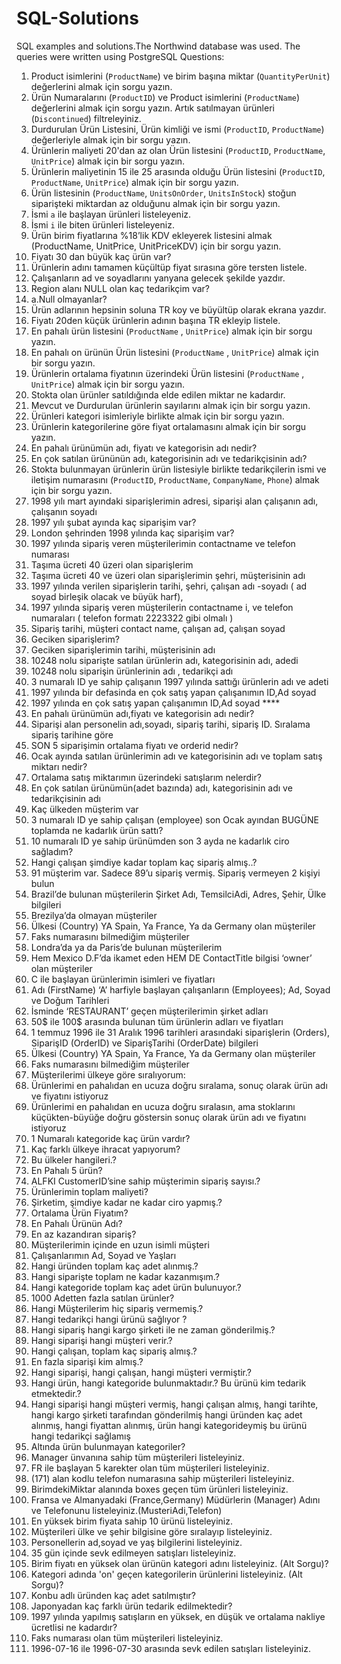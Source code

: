 # SQL-Solutions
SQL examples and solutions.The Northwind database was used. The queries were written using PostgreSQL
Questions:
1. Product isimlerini (`ProductName`) ve birim başına miktar (`QuantityPerUnit`) değerlerini almak için sorgu yazın.
2. Ürün Numaralarını (`ProductID`) ve Product isimlerini (`ProductName`) değerlerini almak için sorgu yazın. Artık satılmayan ürünleri (`Discontinued`) filtreleyiniz.
3. Durdurulan Ürün Listesini, Ürün kimliği ve ismi (`ProductID`, `ProductName`) değerleriyle almak için bir sorgu yazın.
4. Ürünlerin maliyeti 20'dan az olan Ürün listesini (`ProductID`, `ProductName`, `UnitPrice`) almak için bir sorgu yazın.
5. Ürünlerin maliyetinin 15 ile 25 arasında olduğu Ürün listesini (`ProductID`, `ProductName`, `UnitPrice`) almak için bir sorgu yazın.
6. Ürün listesinin (`ProductName`, `UnitsOnOrder`, `UnitsInStock`) stoğun siparişteki miktardan az olduğunu almak için bir sorgu yazın.
7. İsmi `a` ile başlayan ürünleri listeleyeniz.
8. İsmi `i` ile biten ürünleri listeleyeniz.
9. Ürün birim fiyatlarına %18’lik KDV ekleyerek listesini almak (ProductName, UnitPrice, UnitPriceKDV) için bir sorgu yazın.
10. Fiyatı 30 dan büyük kaç ürün var?
11. Ürünlerin adını tamamen küçültüp fiyat sırasına göre tersten listele.
12. Çalışanların ad ve soyadlarını yanyana gelecek şekilde yazdır.
13. Region alanı NULL olan kaç tedarikçim var?
14. a.Null olmayanlar?
15. Ürün adlarının hepsinin soluna TR koy ve büyültüp olarak ekrana yazdır.
16. Fiyatı 20den küçük ürünlerin adının başına TR ekleyip listele.
17. En pahalı ürün listesini (`ProductName` , `UnitPrice`) almak için bir sorgu yazın.
18. En pahalı on ürünün Ürün listesini (`ProductName` , `UnitPrice`) almak için bir sorgu yazın.
19. Ürünlerin ortalama fiyatının üzerindeki Ürün listesini (`ProductName` , `UnitPrice`) almak için bir sorgu yazın.
20. Stokta olan ürünler satıldığında elde edilen miktar ne kadardır.
21. Mevcut ve Durdurulan ürünlerin sayılarını almak için bir sorgu yazın.
22. Ürünleri kategori isimleriyle birlikte almak için bir sorgu yazın.
23. Ürünlerin kategorilerine göre fiyat ortalamasını almak için bir sorgu yazın.
24. En pahalı ürünümün adı, fiyatı ve kategorisin adı nedir?
25. En çok satılan ürününün adı, kategorisinin adı ve tedarikçisinin adı?
26. Stokta bulunmayan ürünlerin ürün listesiyle birlikte tedarikçilerin ismi ve iletişim numarasını (`ProductID`, `ProductName`, `CompanyName`, `Phone`) almak için bir sorgu yazın.
27. 1998 yılı mart ayındaki siparişlerimin adresi, siparişi alan çalışanın adı, çalışanın soyadı
28. 1997 yılı şubat ayında kaç siparişim var?
29. London şehrinden 1998 yılında kaç siparişim var?
30. 1997 yılında sipariş veren müşterilerimin contactname ve telefon numarası
31. Taşıma ücreti 40 üzeri olan siparişlerim
32. Taşıma ücreti 40 ve üzeri olan siparişlerimin şehri, müşterisinin adı
33. 1997 yılında verilen siparişlerin tarihi, şehri, çalışan adı -soyadı ( ad soyad birleşik olacak ve büyük harf),
34. 1997 yılında sipariş veren müşterilerin contactname i, ve telefon numaraları ( telefon formatı 2223322 gibi olmalı )
35. Sipariş tarihi, müşteri contact name, çalışan ad, çalışan soyad
36. Geciken siparişlerim?
37. Geciken siparişlerimin tarihi, müşterisinin adı
38. 10248 nolu siparişte satılan ürünlerin adı, kategorisinin adı, adedi
39. 10248 nolu siparişin ürünlerinin adı , tedarikçi adı
40. 3 numaralı ID ye sahip çalışanın 1997 yılında sattığı ürünlerin adı ve adeti
41. 1997 yılında bir defasinda en çok satış yapan çalışanımın ID,Ad soyad
42. 1997 yılında en çok satış yapan çalışanımın ID,Ad soyad ****
43. En pahalı ürünümün adı,fiyatı ve kategorisin adı nedir?
44. Siparişi alan personelin adı,soyadı, sipariş tarihi, sipariş ID. Sıralama sipariş tarihine göre
45. SON 5 siparişimin ortalama fiyatı ve orderid nedir?
46. Ocak ayında satılan ürünlerimin adı ve kategorisinin adı ve toplam satış miktarı nedir?
47. Ortalama satış miktarımın üzerindeki satışlarım nelerdir?
48. En çok satılan ürünümün(adet bazında) adı, kategorisinin adı ve tedarikçisinin adı
49. Kaç ülkeden müşterim var
50. 3 numaralı ID ye sahip çalışan (employee) son Ocak ayından BUGÜNE toplamda ne kadarlık ürün sattı?
51. 10 numaralı ID ye sahip ürünümden son 3 ayda ne kadarlık ciro sağladım?
52. Hangi çalışan şimdiye kadar toplam kaç sipariş almış..?
53. 91 müşterim var. Sadece 89’u sipariş vermiş. Sipariş vermeyen 2 kişiyi bulun
54. Brazil’de bulunan müşterilerin Şirket Adı, TemsilciAdi, Adres, Şehir, Ülke bilgileri
55. Brezilya’da olmayan müşteriler
56. Ülkesi (Country) YA Spain, Ya France, Ya da Germany olan müşteriler
57. Faks numarasını bilmediğim müşteriler
58. Londra’da ya da Paris’de bulunan müşterilerim
59. Hem Mexico D.F’da ikamet eden HEM DE ContactTitle bilgisi ‘owner’ olan müşteriler
60. C ile başlayan ürünlerimin isimleri ve fiyatları
61. Adı (FirstName) ‘A’ harfiyle başlayan çalışanların (Employees); Ad, Soyad ve Doğum Tarihleri
62. İsminde ‘RESTAURANT’ geçen müşterilerimin şirket adları
63. 50$ ile 100$ arasında bulunan tüm ürünlerin adları ve fiyatları
64. 1 temmuz 1996 ile 31 Aralık 1996 tarihleri arasındaki siparişlerin (Orders), SiparişID (OrderID) ve SiparişTarihi (OrderDate) bilgileri
65. Ülkesi (Country) YA Spain, Ya France, Ya da Germany olan müşteriler
66. Faks numarasını bilmediğim müşteriler
67. Müşterilerimi ülkeye göre sıralıyorum:
68. Ürünlerimi en pahalıdan en ucuza doğru sıralama, sonuç olarak ürün adı ve fiyatını istiyoruz
69. Ürünlerimi en pahalıdan en ucuza doğru sıralasın, ama stoklarını küçükten-büyüğe doğru göstersin sonuç olarak ürün adı ve fiyatını istiyoruz
70. 1 Numaralı kategoride kaç ürün vardır?
71. Kaç farklı ülkeye ihracat yapıyorum?
72. Bu ülkeler hangileri.?
73. En Pahalı 5 ürün?
74. ALFKI CustomerID’sine sahip müşterimin sipariş sayısı.?
75. Ürünlerimin toplam maliyeti?
76. Şirketim, şimdiye kadar ne kadar ciro yapmış.?
77. Ortalama Ürün Fiyatım?
78. En Pahalı Ürünün Adı?
79. En az kazandıran sipariş?
80. Müşterilerimin içinde en uzun isimli müşteri
81. Çalışanlarımın Ad, Soyad ve Yaşları
82. Hangi üründen toplam kaç adet alınmış.?
83. Hangi siparişte toplam ne kadar kazanmışım.?
84. Hangi kategoride toplam kaç adet ürün bulunuyor.?
85. 1000 Adetten fazla satılan ürünler?
86. Hangi Müşterilerim hiç sipariş vermemiş.?
87. Hangi tedarikçi hangi ürünü sağlıyor ?
88. Hangi sipariş hangi kargo şirketi ile ne zaman gönderilmiş.?
89. Hangi siparişi hangi müşteri verir.?
90. Hangi çalışan, toplam kaç sipariş almış.?
91. En fazla siparişi kim almış.?
92. Hangi siparişi, hangi çalışan, hangi müşteri vermiştir.?
93. Hangi ürün, hangi kategoride bulunmaktadır.? Bu ürünü kim tedarik etmektedir.?
94. Hangi siparişi hangi müşteri vermiş, hangi çalışan almış, hangi tarihte, hangi kargo şirketi tarafından gönderilmiş hangi üründen kaç adet alınmış, hangi fiyattan alınmış, ürün hangi kategorideymiş bu ürünü hangi tedarikçi sağlamış
95. Altında ürün bulunmayan kategoriler?
96. Manager ünvanına sahip tüm müşterileri listeleyiniz.
97. FR ile başlayan 5 karekter olan tüm müşterileri listeleyiniz.
98. (171) alan kodlu telefon numarasına sahip müşterileri listeleyiniz.
99. BirimdekiMiktar alanında boxes geçen tüm ürünleri listeleyiniz.
100. Fransa ve Almanyadaki (France,Germany) Müdürlerin (Manager) Adını ve Telefonunu listeleyiniz.(MusteriAdi,Telefon)
101. En yüksek birim fiyata sahip 10 ürünü listeleyiniz.
102. Müşterileri ülke ve şehir bilgisine göre sıralayıp listeleyiniz.
103. Personellerin ad,soyad ve yaş bilgilerini listeleyiniz.
104. 35 gün içinde sevk edilmeyen satışları listeleyiniz.
105. Birim fiyatı en yüksek olan ürünün kategori adını listeleyiniz. (Alt Sorgu)?
106. Kategori adında 'on' geçen kategorilerin ürünlerini listeleyiniz. (Alt Sorgu)?
107. Konbu adlı üründen kaç adet satılmıştır?
108. Japonyadan kaç farklı ürün tedarik edilmektedir?
109. 1997 yılında yapılmış satışların en yüksek, en düşük ve ortalama nakliye ücretlisi ne kadardır?
110. Faks numarası olan tüm müşterileri listeleyiniz.
111. 1996-07-16 ile 1996-07-30 arasında sevk edilen satışları listeleyiniz. 
